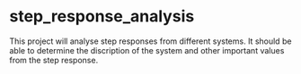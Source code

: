 # step_response_analysis
This project will analyse step responses from different systems. It should be able to determine the discription of the system and other important values from the step response.

